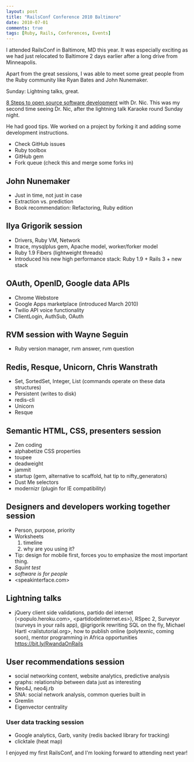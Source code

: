 ```yaml
---
layout: post
title: "RailsConf Conference 2010 Baltimore"
date: 2010-07-01
comments: true
tags: [Ruby, Rails, Conferences, Events]
---
```


I attended RailsConf in Baltimore, MD this year. It was especially exciting as we had just relocated to Baltimore 2 days earlier after a long drive from Minneapolis.

Apart from the great sessions, I was able to meet some great people from the Ruby community like Ryan Bates and John Nunemaker.

Sunday: Lightning talks, great.

[8 Steps to open source software development](http://oss-8steps.heroku.com) with Dr. Nic. This was my second time seeing Dr. Nic, after the lightning talk Karaoke round Sunday night.

He had good tips. We worked on a project by forking it and adding some development instructions.

* Check GitHub issues
* Ruby toolbox
* GitHub gem
* Fork queue (check this and merge some forks in)

## John Nunemaker

* Just in time, not just in case
* Extraction vs. prediction
* Book recommendation: Refactoring, Ruby edition

## Ilya Grigorik session

* Drivers, Ruby VM, Network
* ltrace, mysqlplus gem, Apache model, worker/forker model
* Ruby 1.9 Fibers (lightweight threads)
* Introduced his new high performance stack: Ruby 1.9 + Rails 3 + new stack

## OAuth, OpenID, Google data APIs

* Chrome Webstore
* Google Apps marketplace (introduced March 2010)
* Twilio API voice functionality
* ClientLogin, AuthSub, OAuth

## RVM session with Wayne Seguin

* Ruby version manager, rvm answer, rvm question

## Redis, Resque, Unicorn, Chris Wanstrath

* Set, SortedSet, Integer, List (commands operate on these data structures)
* Persistent (writes to disk)
* redis-cli
* Unicorn
* Resque

## Semantic HTML, CSS, presenters session

* Zen coding
* alphabetize CSS properties
* toupee
* deadweight
* jammit
* startup (gem, alternative to scaffold, hat tip to nifty_generators)
* Dust Me selectors
* modernizr (plugin for IE compatibility)

## Designers and developers working together session

* Person, purpose, priority
* Worksheets
   1. timeline
   2. why are you using it?
* Tip: design for mobile first, forces you to emphasize the most important thing.
* *Squint test*
* *software is for people*
* <speakinterface.com>

## Lightning talks

* jQuery client side validations, partido del internet (<populo.heroku.com>, <partidodelinternet.es>), RSpec 2, Surveyor (surveys in your rails app), @igrigorik rewriting SQL on the fly, Michael Hartl <railstutorial.org>, how to publish online (polytexnic, coming soon), mentor programming in Africa opportunities <https://bit.ly/RwandaOnRails>

## User recommendations session

* social networking content, website analytics, predictive analysis
* graphs: relationship between data just as interesting
* Neo4J, neo4j.rb
* SNA: social network analysis, common queries built in
* Gremlin
* Eigenvector centrality

### User data tracking session

* Google analytics, Garb, vanity (redis backed library for tracking)
* clicktale (heat map)

I enjoyed my first RailsConf, and I'm looking forward to attending next year!
